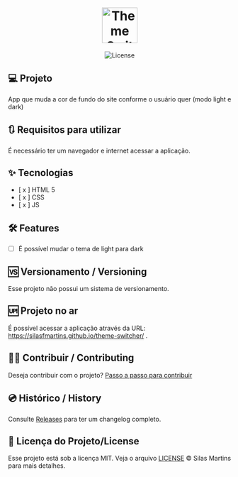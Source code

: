 <h1 align="center">
  <img alt="Theme Switcher" height="80" title="Plant Manager" src="./favicon.ico" />
</h1>

<p align="center">
  <img alt="License" src="https://img.shields.io/github/license/silasfmartins/theme-switcher">
</p>

## 💻 Projeto
App que muda a cor de fundo do site conforme o usuário quer (modo light e dark)

## 🔃 Requisitos para utilizar

É necessário ter um navegador e internet acessar a aplicação.

## ✨ Tecnologias

-   [ x ] HTML 5
-   [ x ] CSS
-   [ x ] JS

## :hammer_and_wrench: Features 

-   [ ] É possível mudar o tema de light para dark

## 🆚 Versionamento / Versioning

Esse projeto não possui um sistema de versionamento.

## 🆙 Projeto no ar

É possível acessar a aplicação através da URL: https://silasfmartins.github.io/theme-switcher/ .

## 👨‍💻 Contribuir / Contributing

Deseja contribuir com o projeto? [Passo a passo para contribuir](https://github.com/silasfmartins/theme-switcher/blob/master/Contributing.md)

## 💿 Histórico / History

Consulte [Releases](https://github.com/silasfmartins/theme-switcher/releases) para ter um changelog completo.

## 📄 Licença do Projeto/License

Esse projeto está sob a licença MIT. Veja o arquivo [LICENSE](https://github.com/silasfmartins/theme-switcher/blob/main/LICENSE) © Silas Martins para mais detalhes.

<br />
